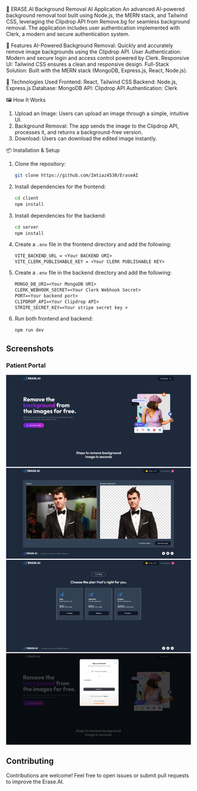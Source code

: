 🌟 ERASE.AI Background Removal AI Application
An advanced AI-powered background removal tool built using Node.js, the MERN stack, and Tailwind CSS, leveraging the Clipdrop API from Remove.bg for seamless background removal. The application includes user authentication implemented with Clerk, a modern and secure authentication system.

🚀 Features
AI-Powered Background Removal: Quickly and accurately remove image backgrounds using the Clipdrop API.
User Authentication: Modern and secure login and access control powered by Clerk.
Responsive UI: Tailwind CSS ensures a clean and responsive design.
Full-Stack Solution: Built with the MERN stack (MongoDB, Express.js, React, Node.js).

🔧 Technologies Used
Frontend: React, Tailwind CSS
Backend: Node.js, Express.js
Database: MongoDB
API: Clipdrop API
Authentication: Clerk

🖼️ How It Works

1.  Upload an Image: Users can upload an image through a simple, intuitive UI.
2.  Background Removal: The app sends the image to the Clipdrop API, processes it, and returns a background-free version.
3.  Download: Users can download the edited image instantly.

📦 Installation & Setup

1. Clone the repository:

   ```bash
   git clone https://github.com/Imtiaz4530/EraseAI
   ```

2. Install dependencies for the frontend:

   ```bash
   cd client
   npm install
   ```

3. Install dependencies for the backend:

   ```bash
   cd server
   npm install
   ```

4. Create a `.env` file in the frontend directory and add the following:

   ```
   VITE_BACKEND_URL = <Your BACKEND URI>
   VITE_CLERK_PUBLISHABLE_KEY = <Your CLERK PUBLISHABLE KEY>
   ```

5. Create a `.env` file in the backend directory and add the following:

   ```
   MONGO_DB_URI=<Your MongoDB URI>
   CLERK_WEBHOOK_SECRET=<Your Clerk Webhook Secret>
   PORT=<Your backend port>
   CLIPDROP_API=<Your Clipdrop API>
   STRIPE_SECRET_KEY=<Your stripe secret key >
   ```

6. Run both frontend and backend:
   ```bash
   npm run dev
   ```

## Screenshots

### Patient Portal

![HOME PAGE](./client/src/assets/HomeErase.png)
![RESULT PAGE](./client/src/assets/ResultErase.png)
![PURCHASE PAGE](./client/src/assets/PurchaseErase.png)
![LOGIN PAGE](./client/src/assets/LoginErase.png)

## Contributing

Contributions are welcome! Feel free to open issues or submit pull requests to improve the Erase.AI.

